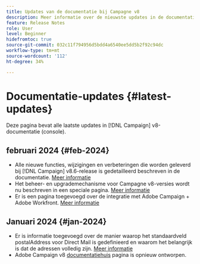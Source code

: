 ```yaml
---
title: Updates van de documentatie bij Campagne v8
description: Meer informatie over de nieuwste updates in de documentatie over Campagne v8
feature: Release Notes
role: User
level: Beginner
hidefromtoc: true
source-git-commit: 032c11f794956d5bdd4a6540ee5dd5b2f92c94dc
workflow-type: tm+mt
source-wordcount: '112'
ht-degree: 34%

---
```



# Documentatie-updates {#latest-updates}

Deze pagina bevat alle laatste updates in [!DNL Campaign] v8-documentatie (console).

## februari 2024 {#feb-2024}

* Alle nieuwe functies, wijzigingen en verbeteringen die worden geleverd bij [!DNL Campaign] v8.6-release is gedetailleerd beschreven in de documentatie. [Meer informatie](release-notes.md)
* Het beheer- en upgrademechanisme voor Campagne v8-versies wordt nu beschreven in een speciale pagina. [Meer informatie](upgrades.md)
* Er is een pagina toegevoegd over de integratie met Adobe Campaign + Adobe Workfront. [Meer informatie](../connect/ac-workfront.md)



## Januari 2024 {#jan-2024}

* Er is informatie toegevoegd over de manier waarop het standaardveld postalAddress voor Direct Mail is gedefinieerd en waarom het belangrijk is dat de adressen volledig zijn. [Meer informatie](../send/direct-mail.md)
* Adobe Campaign v8 [documentatiehuis](../campaign-home.md) pagina is opnieuw ontworpen.
